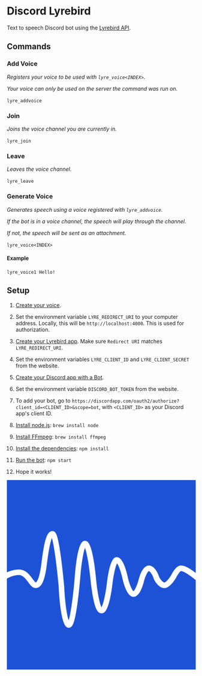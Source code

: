 # Discord Lyrebird
Text to speech Discord bot using the [Lyrebird API](https://docs.lyrebird.ai).

## Commands
### Add Voice
*Registers your voice to be used with `lyre_voice<INDEX>`.*

*Your voice can only be used on the server the command was run on.*

`lyre_addvoice`

### Join
*Joins the voice channel you are currently in.*

`lyre_join`

### Leave
*Leaves the voice channel.*

`lyre_leave`

### Generate Voice
*Generates speech using a voice registered with `lyre_addvoice`.*

*If the bot is in a voice channel, the speech will play through the channel.*

*If not, the speech will be sent as an attachment.*

`lyre_voice<INDEX>`

#### Example

`lyre_voice1 Hello!`

## Setup
1. [Create your voice](https://myvoice.lyrebird.ai).

2. Set the environment variable `LYRE_REDIRECT_URI` to your computer address. Locally, this will be `http://localhost:4000`. This is used for authorization.

3. [Create your Lyrebird app](https://myvoice.lyrebird.ai/application/new). Make sure `Redirect URI` matches `LYRE_REDIRECT_URI`.

4. Set the environment variables `LYRE_CLIENT_ID` and `LYRE_CLIENT_SECRET` from the website.

5. [Create your Discord app with a Bot](https://discordapp.com/developers/applications/me).

6. Set the environment variable `DISCORD_BOT_TOKEN` from the website.

7. To add your bot, go to `https://discordapp.com/oauth2/authorize?client_id=<CLIENT_ID>&scope=bot`, with `<CLIENT_ID>` as your Discord app's client ID.

8. [Install node.js](https://nodejs.org/en/download): `brew install node`

9. [Install FFmpeg](https://www.ffmpeg.org/download.html): `brew install ffmpeg`

10. [Install the dependencies](https://github.com/MysteryPancake/Discord-Lyrebird/blob/master/package.json#L35-L41): `npm install`

11. [Run the bot](https://github.com/MysteryPancake/Discord-Lyrebird/blob/master/lyrebird.js): `npm start`

12. Hope it works!

![Icon](lyrebird.png?raw=true)

